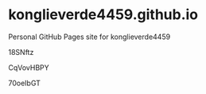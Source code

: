 # konglieverde4459.github.io
Personal GitHub Pages site for konglieverde4459




18SNftz


CqVovHBPY

70oeIbGT

